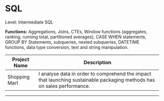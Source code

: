 # SQL
Level: Intermediate SQL

**Functions:** Aggregations, Joins, CTEs, Window functions (aggregates, ranking, running total, partitioned averages), CASE WHEN statements, GROUP BY Statements, subqueries, nested subqueries, DATETIME functions, data type conversion, text and string manipulation.

| Project Name | Description |
|---|---|
| Shopping Mart | I analyse data in order to comprehend the impact that launching sustainable packaging methods has on sales performance. | 
***
